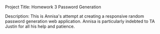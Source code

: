 Project Title: Homework 3 Password Generation

Description: This is Annisa's attempt at creating a responsive random password generation web application. Annisa is particularly indebted to TA Justin for all his help and patience.
